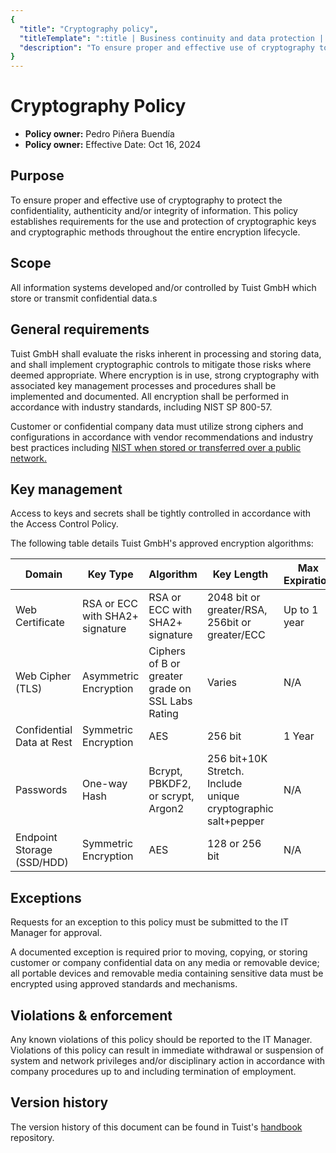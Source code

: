```yaml
---
{
  "title": "Cryptography policy",
  "titleTemplate": ":title | Business continuity and data protection | Security | Tuist Handbook",
  "description": "To ensure proper and effective use of cryptography to protect the confidentiality, authenticity and/or integrity of information. This policy establishes requirements for the use and protection of cryptographic keys and cryptographic methods throughout the entire encryption lifecycle."
}
---
```

# Cryptography Policy

- **Policy owner:** Pedro Piñera Buendía
- **Policy owner:** Effective Date: Oct 16, 2024

## Purpose

To ensure proper and effective use of cryptography to protect the confidentiality, authenticity and/or integrity of information.
This policy establishes requirements for the use and protection of cryptographic keys and cryptographic methods
throughout the entire encryption lifecycle.

## Scope

All information systems developed and/or controlled by Tuist GmbH which store or transmit confidential data.s

## General requirements

Tuist GmbH shall evaluate the risks inherent in processing and storing data, and shall implement cryptographic controls to
mitigate those risks where deemed appropriate. Where encryption is in use, strong cryptography with associated key
management processes and procedures shall be implemented and documented. All encryption shall be performed in
accordance with industry standards, including NIST SP 800-57.

Customer or confidential company data must utilize strong ciphers and configurations in accordance with vendor
recommendations and industry best practices including [NIST when stored or transferred over a public network.](https://csrc.nist.gov/projects/cryptographic-standards-and-guidelines)

## Key management

Access to keys and secrets shall be tightly controlled in accordance with the Access Control Policy.

The following table details Tuist GmbH's approved encryption algorithms:

| Domain | Key Type | Algorithm | Key Length | Max Expiration |
|--------|----------|-----------|------------|----------------|
| Web Certificate | RSA or ECC with SHA2+ signature | RSA or ECC with SHA2+ signature | 2048 bit or greater/RSA, 256bit or greater/ECC | Up to 1 year |
| Web Cipher (TLS) | Asymmetric Encryption | Ciphers of B or greater grade on SSL Labs Rating | Varies | N/A |
| Confidential Data at Rest | Symmetric Encryption | AES | 256 bit | 1 Year |
| Passwords | One-way Hash | Bcrypt, PBKDF2, or scrypt, Argon2 | 256 bit+10K Stretch. Include unique cryptographic salt+pepper | N/A |
| Endpoint Storage (SSD/HDD) | Symmetric Encryption | AES | 128 or 256 bit | N/A |

## Exceptions

Requests for an exception to this policy must be submitted to the IT Manager for approval.

A documented exception is required prior to moving, copying, or storing customer or company confidential data on any
media or removable device; all portable devices and removable media containing sensitive data must be encrypted using
approved standards and mechanisms.

## Violations & enforcement

Any known violations of this policy should be reported to the IT Manager. Violations of this policy can result in immediate
withdrawal or suspension of system and network privileges and/or disciplinary action in accordance with company
procedures up to and including termination of employment.

## Version history

The version history of this document can be found in Tuist's [handbook](https://github.com/tuist/handbook) repository.
